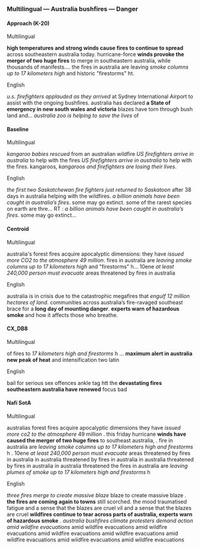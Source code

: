 ### Multilingual — Australia bushfires — Danger



#### Approach (K-20)

Multilingual

**high temperatures and strong winds cause fires to continue to spread** across southeastern australia today. hurricane-force **winds provoke the merger of two huge fires** to merge in southeastern australia, while thousands of manifests.... the fires in australia are leaving *smoke columns up to 17 kilometers high* and historic "firestorms" ht.

English

*u.s. firefighters applauded  as they arrived* at Sydney International Airport to assist with the ongoing bushfires. australia has declared **a State of emergency in new south wales and victoria** blazes have torn through bush land and... *australia zoo is helping to save the lives* of



#### Baseline

Multilingual

*kangaroo babies rescued* from an australian wildfire *US firefighters arrive in australia* to help with the fires *US firefighters arrive in australia* to help with the fires. kangaroos, *kangaroos and firefighters are losing their lives*.

English

*the first two Saskatchewan fire fighters just returned to Saskatoon* after 38 days in australia helping with the wildfires. *a billion animals have been caught in australia’s fires*. some may go extinct. some of the rarest species on earth are thre... RT : *a billion animals have been caught in australia’s fires*. some may go extinct...



#### Centroid

Multilingual

australia's forest fires acquire apocalyptic dimensions: they have *issued more CO2 to the atmosphere 49 million*. fires in australia are *leaving smoke columns up to 17 kilometers high* and "firestorms" h... 10ene *at least 240,000 person must evacuate* areas threatened by fires in australia

English

australia is in crisis due to the catastrophic megafires that *engulf 12 million hectares of land*. communities across australia’s fire-ravaged southeast brace for a **long day of mounting danger**. **experts warn of hazardous smoke** and how it affects those who breathe.



#### CX\_DB8

Multilingual

of fires to *17 kilometers high and firestorms* h ... **maximum alert in australia new peak of heat** and intensification two latin

English

bail for serious sex offences ankle tag htt the **devastating fires southeastern australia have renewed** focus bad



#### Nafi SotA

Multilingual

australias forest fires acquire apocalyptic dimensions they have *issued more co2 to the atmosphere* 49 million .
this friday hurricane **winds have caused the merger of two huge fires** to southeast australia, .
fire in australia are *leaving smoke columns up to 17 kilometers high and firestorms* h .
10ene *at least 240,000 person must evacuate* areas threatened by fires in australia in australia threatened by fires in australia in australia threatened by fires in australia in australia threatened
the fires in australia are *leaving plumes of smoke up to 17 kilometers high and firestorms* h

English

*three fires merge to create massive blaze* blaze to create massive blaze .
**the fires are coming again to towns** still scorched. the mood traumatised fatigue and a sense that the blazes are cruel vil and a sense that the blazes are cruel
**wildfires continue to tear across parts of australia, experts warn of hazardous smoke** .
*australia bushfires climate protesters demand action amid wildfire evacuations* amid wildfire evacuations amid wildfire evacuations amid wildfire evacuations amid wildfire evacuations amid wildfire evacuations amid wildfire evacuations amid wildfire evacuations
